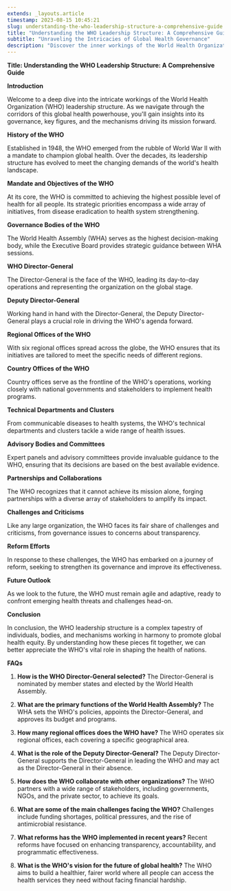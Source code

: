 ```yaml
---
extends: _layouts.article
timestamp: 2023-08-15 10:45:21
slug: understanding-the-who-leadership-structure-a-comprehensive-guide
title: "Understanding the WHO Leadership Structure: A Comprehensive Guide"
subtitle: "Unraveling the Intricacies of Global Health Governance"
description: "Discover the inner workings of the World Health Organization (WHO) leadership structure, from its governance bodies to key figures, and gain insights into its mission to promote global health equity."
---
```


**Title: Understanding the WHO Leadership Structure: A Comprehensive Guide**

**Introduction**

Welcome to a deep dive into the intricate workings of the World Health Organization (WHO) leadership structure. As we navigate through the corridors of this global health powerhouse, you'll gain insights into its governance, key figures, and the mechanisms driving its mission forward.

**History of the WHO**

Established in 1948, the WHO emerged from the rubble of World War II with a mandate to champion global health. Over the decades, its leadership structure has evolved to meet the changing demands of the world's health landscape.

**Mandate and Objectives of the WHO**

At its core, the WHO is committed to achieving the highest possible level of health for all people. Its strategic priorities encompass a wide array of initiatives, from disease eradication to health system strengthening.

**Governance Bodies of the WHO**

The World Health Assembly (WHA) serves as the highest decision-making body, while the Executive Board provides strategic guidance between WHA sessions.

**WHO Director-General**

The Director-General is the face of the WHO, leading its day-to-day operations and representing the organization on the global stage.

**Deputy Director-General**

Working hand in hand with the Director-General, the Deputy Director-General plays a crucial role in driving the WHO's agenda forward.

**Regional Offices of the WHO**

With six regional offices spread across the globe, the WHO ensures that its initiatives are tailored to meet the specific needs of different regions.

**Country Offices of the WHO**

Country offices serve as the frontline of the WHO's operations, working closely with national governments and stakeholders to implement health programs.

**Technical Departments and Clusters**

From communicable diseases to health systems, the WHO's technical departments and clusters tackle a wide range of health issues.

**Advisory Bodies and Committees**

Expert panels and advisory committees provide invaluable guidance to the WHO, ensuring that its decisions are based on the best available evidence.

**Partnerships and Collaborations**

The WHO recognizes that it cannot achieve its mission alone, forging partnerships with a diverse array of stakeholders to amplify its impact.

**Challenges and Criticisms**

Like any large organization, the WHO faces its fair share of challenges and criticisms, from governance issues to concerns about transparency.

**Reform Efforts**

In response to these challenges, the WHO has embarked on a journey of reform, seeking to strengthen its governance and improve its effectiveness.

**Future Outlook**

As we look to the future, the WHO must remain agile and adaptive, ready to confront emerging health threats and challenges head-on.

**Conclusion**

In conclusion, the WHO leadership structure is a complex tapestry of individuals, bodies, and mechanisms working in harmony to promote global health equity. By understanding how these pieces fit together, we can better appreciate the WHO's vital role in shaping the health of nations.

**FAQs**

1. **How is the WHO Director-General selected?**
   The Director-General is nominated by member states and elected by the World Health Assembly.

2. **What are the primary functions of the World Health Assembly?**
   The WHA sets the WHO's policies, appoints the Director-General, and approves its budget and programs.

3. **How many regional offices does the WHO have?**
   The WHO operates six regional offices, each covering a specific geographical area.

4. **What is the role of the Deputy Director-General?**
   The Deputy Director-General supports the Director-General in leading the WHO and may act as the Director-General in their absence.

5. **How does the WHO collaborate with other organizations?**
   The WHO partners with a wide range of stakeholders, including governments, NGOs, and the private sector, to achieve its goals.

6. **What are some of the main challenges facing the WHO?**
   Challenges include funding shortages, political pressures, and the rise of antimicrobial resistance.

7. **What reforms has the WHO implemented in recent years?**
   Recent reforms have focused on enhancing transparency, accountability, and programmatic effectiveness.

8. **What is the WHO's vision for the future of global health?**
   The WHO aims to build a healthier, fairer world where all people can access the health services they need without facing financial hardship.
